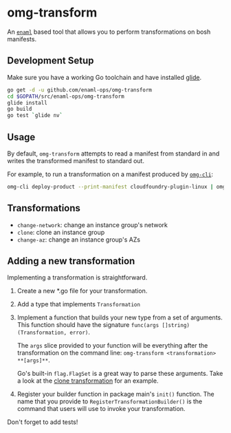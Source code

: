 omg-transform
=============

An [`enaml`](https://github.com/enaml-ops/enaml) based tool 
that allows you to perform transformations on bosh manifests.

## Development Setup

Make sure you have a working Go toolchain and have installed [glide](http://glide.sh/).

```sh
go get -d -u github.com/enaml-ops/omg-transform
cd $GOPATH/src/enaml-ops/omg-transform
glide install
go build
go test `glide nv`
```

## Usage

By default, `omg-transform` attempts to read a manifest from standard in 
and writes the transformed manifest to standard out.

For example, to run a transformation on a manifest produced by 
[`omg-cli`](https://github.com/enaml-ops/omg-cli):

```sh
omg-cli deploy-product --print-manifest cloudfoundry-plugin-linux | omg-transform <TRANSFORM> [flags...]
```

## Transformations

 - `change-network`: change an instance group's network
 - `clone`: clone an instance group
 - `change-az`: change an instance group's AZs

## Adding a new transformation

Implementing a transformation is straightforward.

 1. Create a new *.go file for your transformation.
 2. Add a type that implements `Transformation`
 3. Implement a function that builds your new type from a set of arguments.
    This function should have the signature `func(args []string) (Transformation, error)`.

    The `args` slice provided to your function will be everything after the transformation
    on the command line: `omg-transform <transformation> **[args]**`.

    Go's built-in `flag.FlagSet` is a great way to parse these arguments.
    Take a look at the [clone transformation](clone_instance_group.go)
    for an example.
 4. Register your builder function in package main's `init()` function.
    The name that you provide to `RegisterTransformationBuilder()` is the 
    command that users will use to invoke your transformation.

 Don't forget to add tests!
